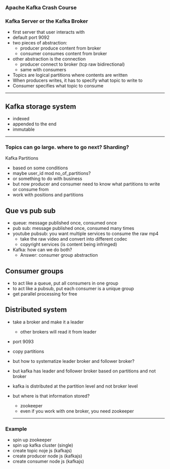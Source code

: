 ### Apache Kafka Crash Course

### Kafka Server or the Kafka Broker

- first server that user interacts with
- default port 9092
- two pieces of abstraction:
  - producer produce content from broker
  - consumer consumes content from broker
- other abstraction is the connection
  - producer connect to broker (tcp raw bidirectional)
  - same with consumers 
- Topics are logical partitions where contents are written
- When producers writes, it has to specify what topic to write to
- Consumer specifies what topic to consume

__________

## Kafka storage system

- indexed
- appended to the end
- immutable

_______

### Topics can go large. where to go next? Sharding? 

Kafka Partitions

- based on some conditions
- maybe user_id mod no_of_partitions?
- or something to do with business
- but now producer and consumer need to know what partitions to write or consume from
- work with positions and partitions

## Que vs pub sub

- queue: message published once, consumed once
- pub sub: message published once, consumed many times
- youtube pubsub: you want multiple services to consume the raw mp4
  - take the raw video and convert into different codec
  - copyright services (is content being infringed)
- Kafka: how can we do both?
  - Answer: consumer group abstraction



## Consumer groups

- to act like a queue, put all consumers in one group
- to act like a pubsub, put each consumer is a unique group
- get parallel processing for free



## Distributed system

- take a broker and make it a leader

  - other brokers will read it from leader

- port 9093

- copy partitions 

- but how to systematize leader broker and follower broker?

- but kafka has leader and follower broker based on partitions and not broker

- kafka is distributed at the partition level and not broker level

- but where is that information stored?

  - zookeeper
  - even if you work with one broker, you need zookeeper

  ________________________________

### Example

- spin up zookeeper
- spin up kafka cluster (single)
- create topic noje js (kafkajs)
- create producer node js (kafkajs)
- create consumer node js (kafkajs)